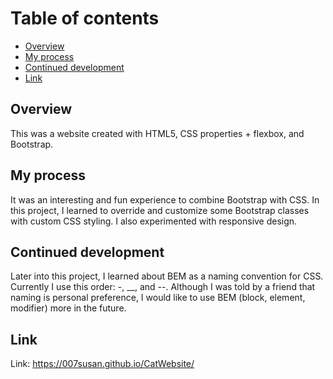 # **Table of contents**
 - [Overview](#overview) 
- [My process](#my-process)
- [Continued development](#continued-development) 
- [Link](#link)

## **Overview**
This was a website created with HTML5, CSS properties + flexbox, and Bootstrap.

## **My process**
It was an interesting and fun experience to combine Bootstrap with CSS. In this project, I learned to override and customize some Bootstrap classes with custom CSS styling. I also experimented with responsive design. 

## **Continued development**
Later into this project, I learned about BEM as a naming convention for CSS. Currently I use this order: -, __, and --. Although I was told by a friend that naming is personal preference, I would like to use BEM (block, element, modifier) more in the future. 

## **Link**
Link: https://007susan.github.io/CatWebsite/
